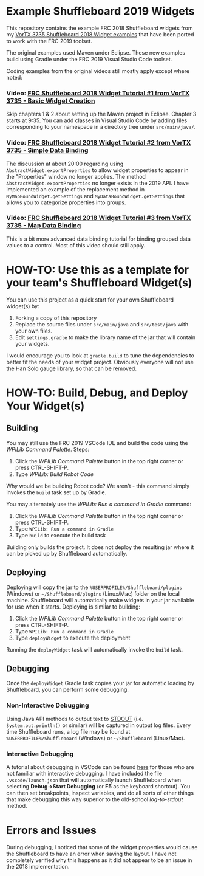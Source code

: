 # Example Shuffleboard 2019 Widgets

This repository contains the example FRC 2018 Shuffleboard widgets from my [VorTX 3735 Shuffleboard 2018 Widget examples](https://github.com/nleach999/Vortx3735.Shuffleboard.2018.WidgetTutorial "2018 Widget Repository") that have been ported to work with the FRC 2019 toolset.


The original examples used Maven under Eclipse.  These new examples build using Gradle under the FRC 2019 Visual Studio Code toolset.

Coding examples from the original videos still mostly apply except where noted:

### Video: [FRC Shuffleboard 2018 Widget Tutorial #1 from VorTX 3735 - Basic Widget Creation](https://youtu.be/suUSfivl3Og "Tutorial Video 1")

Skip chapters 1 & 2 about setting up the Maven project in Eclipse. Chapter 3 starts at 9:35.  You can add classes in Visual Studio Code
by adding files corresponding to your namespace in a directory tree under `src/main/java/`.


### Video: [FRC Shuffleboard 2018 Widget Tutorial #2 from VorTX 3735 - Simple Data Binding](https://youtu.be/Z8LCRqs8a9E "Tutorial Video 2")

The discussion at about 20:00 regarding using `AbstractWidget.exportProperties` to allow widget properties to appear in the "Properties" window no longer applies. 
The method `AbstractWidget.exportProperties` no longer exists in the 2019 API.  I have implemented an example of the replacement method in `MyMapBoundWidget.getSettings` and 
`MyDataBoundWidget.getSettings` that allows you to categorize properties into groups.

### Video: [FRC Shuffleboard 2018 Widget Tutorial #3 from VorTX 3735 - Map Data Binding](https://youtu.be/12kJ4ET6_x0 "Tutorial Video 3")
This is a bit more advanced data binding tutorial for binding grouped data values to a control.  Most of this video should still apply.


# HOW-TO: Use this as a template for your team's Shuffleboard Widget(s)

You can use this project as a quick start for your own Shuffleboard widget(s) by:

1. Forking a copy of this repository
2. Replace the source files under `src/main/java` and `src/test/java` with your own files.
3. Edit `settings.gradle` to make the library name of the jar that will contain your widgets.

I would encourage you to look at `gradle.build` to tune the dependencies to better fit the needs of your widget project.  Obviously everyone will not use the Han Solo gauge library, so that can be removed.

# HOW-TO: Build, Debug, and Deploy Your Widget(s)

## Building

You may still use the FRC 2019 VSCode IDE and build the code using the *WPILib Command Palette*.  Steps:

1. Click the *WPILib Command Palette* button in the top right corner or press CTRL-SHIFT-P.
2. Type *WPILib: Build Robot Code*

Why would we be building Robot code?  We aren't - this command simply invokes the `build` task set up by Gradle.


You may alternately use the *WPILib: Run a command in Gradle* command:

1. Click the *WPILib Command Palette* button in the top right corner or press CTRL-SHIFT-P.
2. Type `WPILib: Run a command in Gradle`
3. Type `build` to execute the build task

Building only builds the project.  It does not deploy the resulting jar where it can be picked up by Shuffleboard automatically.

## Deploying

Deploying will copy the jar to the `%USERPROFILE%/Shuffleboard/plugins` (Windows) or `~/Shuffleboard/plugins` (Linux/Mac) folder on the local machine.  Shuffleboard will automatically make widgets in your jar available for use when it starts. Deploying is similar to building:

1. Click the *WPILib Command Palette* button in the top right corner or press CTRL-SHIFT-P.
2. Type `WPILib: Run a command in Gradle`
3. Type `deployWidget` to execute the deployment

Running the `deployWidget` task will automatically invoke the `build` task.

## Debugging

Once the `deployWidget` Gradle task copies your jar for automatic loading by Shuffleboard, you can perform some debugging.

### Non-Interactive Debugging
Using Java API methods to output text to [STDOUT](https://en.wikipedia.org/wiki/Standard_streams "Learn about standard streams") (i.e. `System.out.println()` or similar) will be captured in output log files.  Every time Shuffleboard runs, 
a log file may be found at `%USERPROFILE%/Shuffleboard` (Windows) or `~/Shuffleboard` (Linux/Mac).  

### Interactive Debugging
A tutorial about debugging in VSCode can be found [here](https://code.visualstudio.com/docs/java/java-debugging "Java Debuggin in VSCode") for those who are not familiar with interactive debugging.  I have included the file `.vscode/launch.json` that will automatically launch Shuffleboard when selecting **Debug->Start Debugging** (or **F5** as the keyboard shortcut).  You can then set breakpoints, inspect variables, and do all sorts of other things that make debugging this way superior to the old-school *log-to-stdout* method.


# Errors and Issues
During debugging, I noticed that some of the widget properties would cause the Shuffleboard to have an error when saving the layout.  I have not completely verified why
this happens as it did not appear to be an issue in the 2018 implementation.   
